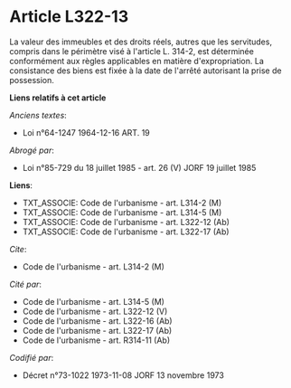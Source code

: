 # Article L322-13

La valeur des immeubles et des droits réels, autres que les servitudes, compris dans le périmètre visé à l'article L. 314-2,
est déterminée conformément aux règles applicables en matière d'expropriation. La consistance des biens est fixée à la date
de l'arrêté autorisant la prise de possession.

**Liens relatifs à cet article**

_Anciens textes_:

  - Loi n°64-1247 1964-12-16 ART. 19

_Abrogé par_:

  - Loi n°85-729 du 18 juillet 1985 - art. 26 (V) JORF 19 juillet 1985

**Liens**:

  - TXT_ASSOCIE: Code de l'urbanisme - art. L314-2 (M)
  - TXT_ASSOCIE: Code de l'urbanisme - art. L314-5 (M)
  - TXT_ASSOCIE: Code de l'urbanisme - art. L322-12 (Ab)
  - TXT_ASSOCIE: Code de l'urbanisme - art. L322-17 (Ab)

_Cite_:

  - Code de l'urbanisme - art. L314-2 (M)

_Cité par_:

  - Code de l'urbanisme - art. L314-5 (M)
  - Code de l'urbanisme - art. L322-12 (V)
  - Code de l'urbanisme - art. L322-16 (Ab)
  - Code de l'urbanisme - art. L322-17 (Ab)
  - Code de l'urbanisme - art. R314-11 (Ab)

_Codifié par_:

  - Décret n°73-1022 1973-11-08 JORF 13 novembre 1973
